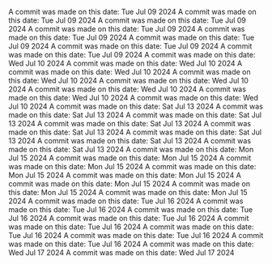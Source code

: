 A commit was made on this date: Tue Jul 09 2024
A commit was made on this date: Tue Jul 09 2024
A commit was made on this date: Tue Jul 09 2024
A commit was made on this date: Tue Jul 09 2024
A commit was made on this date: Tue Jul 09 2024
A commit was made on this date: Tue Jul 09 2024
A commit was made on this date: Tue Jul 09 2024
A commit was made on this date: Tue Jul 09 2024
A commit was made on this date: Wed Jul 10 2024
A commit was made on this date: Wed Jul 10 2024
A commit was made on this date: Wed Jul 10 2024
A commit was made on this date: Wed Jul 10 2024
A commit was made on this date: Wed Jul 10 2024
A commit was made on this date: Wed Jul 10 2024
A commit was made on this date: Wed Jul 10 2024
A commit was made on this date: Wed Jul 10 2024
A commit was made on this date: Sat Jul 13 2024
A commit was made on this date: Sat Jul 13 2024
A commit was made on this date: Sat Jul 13 2024
A commit was made on this date: Sat Jul 13 2024
A commit was made on this date: Sat Jul 13 2024
A commit was made on this date: Sat Jul 13 2024
A commit was made on this date: Sat Jul 13 2024
A commit was made on this date: Sat Jul 13 2024
A commit was made on this date: Mon Jul 15 2024
A commit was made on this date: Mon Jul 15 2024
A commit was made on this date: Mon Jul 15 2024
A commit was made on this date: Mon Jul 15 2024
A commit was made on this date: Mon Jul 15 2024
A commit was made on this date: Mon Jul 15 2024
A commit was made on this date: Mon Jul 15 2024
A commit was made on this date: Mon Jul 15 2024
A commit was made on this date: Tue Jul 16 2024
A commit was made on this date: Tue Jul 16 2024
A commit was made on this date: Tue Jul 16 2024
A commit was made on this date: Tue Jul 16 2024
A commit was made on this date: Tue Jul 16 2024
A commit was made on this date: Tue Jul 16 2024
A commit was made on this date: Tue Jul 16 2024
A commit was made on this date: Tue Jul 16 2024
A commit was made on this date: Wed Jul 17 2024
A commit was made on this date: Wed Jul 17 2024
